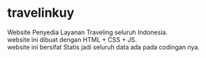 # travelinkuy
Website Penyedia Layanan Traveling seluruh Indonesia.
<br>
website ini dibuat dengan HTML + CSS + JS.
<br>
website ini bersifat Statis jadi seluruh data ada pada codingan nya.
